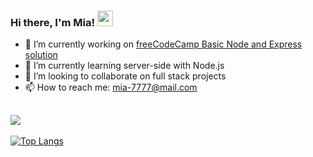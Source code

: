 ### Hi there, I'm Mia! <img src="https://raw.githubusercontent.com/MartinHeinz/MartinHeinz/master/wave.gif" width="25px"> 



- 🔭 I’m currently working on [freeCodeCamp Basic Node and Express solution](https://github.com/mia-7-7/freeCodeCamp_Basic-Node-and-Express)
- 🌱 I’m currently learning server-side with Node.js 
- 👯 I’m looking to collaborate on full stack projects
- 📫 How to reach me: mia-7777@mail.com

![](https://komarev.com/ghpvc/?username=mia-7-7&color=green)
---

<!--🧰 Toolbox


---
-->

<!-- <img src="https://img.shields.io/badge/-ReactJs-61DAFB"> -->

<!-- ### &#x1f4c8; My GitHub Stats -->
<!-- <img align="left" width="52%" src="https://github-readme-stats.vercel.app/api?username=mia-7-7&show_icons=true&theme=tokyonight"> -->

[![Top Langs](https://github-readme-stats.vercel.app/api/top-langs/?username=mia-7-7&layout=compact&theme=blueberry)](https://github.com/anuraghazra/github-readme-stats)



<!--
**mia-7-7/mia-7-7** is a ✨ _special_ ✨ repository because its `README.md` (this file) appears on your GitHub profile.

Here are some ideas to get you started:

- 🔭 I’m currently working on ...
- 🌱 I’m currently learning ...
- 👯 I’m looking to collaborate on ...
- 🤔 I’m looking for help with ...
- 💬 Ask me about ...
- 📫 How to reach me: ...
- 😄 Pronouns: ...
- ⚡ Fun fact: ...
-->

